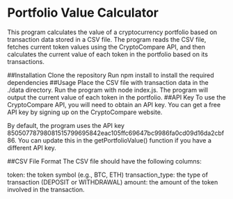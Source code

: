 # Portfolio Value Calculator
This program calculates the value of a cryptocurrency portfolio based on transaction data stored in a CSV file. The program reads the CSV file, fetches current token values using the CryptoCompare API, and then calculates the current value of each token in the portfolio based on its transactions.

##Installation
Clone the repository
Run npm install to install the required dependencies
##Usage
Place the CSV file with transaction data in the ./data directory.
Run the program with node index.js.
The program will output the current value of each token in the portfolio.
##API Key
To use the CryptoCompare API, you will need to obtain an API key. You can get a free API key by signing up on the CryptoCompare website.

By default, the program uses the API key 85050778798081515799695842eac105ffc69647bc9986fa0cd09d16da2cbf86. You can update this in the getPortfolioValue() function if you have a different API key.

##CSV File Format
The CSV file should have the following columns:

token: the token symbol (e.g., BTC, ETH)
transaction_type: the type of transaction (DEPOSIT or WITHDRAWAL)
amount: the amount of the token involved in the transaction.
